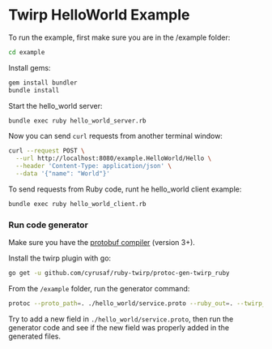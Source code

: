 # Twirp HelloWorld Example

To run the example, first make sure you are in the /example folder:
```sh
cd example
```

Install gems:
```sh
gem install bundler
bundle install
```

Start the hello_world server:
```sh
bundle exec ruby hello_world_server.rb
```

Now you can send `curl` requests from another terminal window:
```sh
curl --request POST \
  --url http://localhost:8080/example.HelloWorld/Hello \
  --header 'Content-Type: application/json' \
  --data '{"name": "World"}'
```

To send requests from Ruby code, runt he hello_world client example:
```sh
bundle exec ruby hello_world_client.rb
```

### Run code generator

Make sure you have the [protobuf compiler](https://github.com/golang/protobuf) (version 3+).

Install the twirp plugin with go:
```sh
go get -u github.com/cyrusaf/ruby-twirp/protoc-gen-twirp_ruby
```

From the `/example` folder, run the generator command:
```sh
protoc --proto_path=. ./hello_world/service.proto --ruby_out=. --twirp_ruby_out=.
```

Try to add a new field in `./hello_world/service.proto`, then run the generator code and see if the new field was properly added in the generated files.
